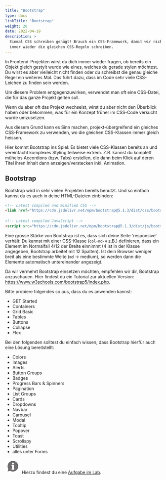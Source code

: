 ```yaml
---
title: "Bootstrap"
type: docs
linkTitle: "Bootstrap"
weight: 20
date: 2022-04-19
description: >
  Einmal CSS schreiben genügt! Brauch ein CSS-Framework, damit wir nicht
  immer wieder die gleichen CSS-Regeln schreiben.
---
```


In Frontend-Projekten wirst du dich immer wieder fragen, ob bereits ein Objekt
gleich gestylt wurde wie eines, welches du gerade stylen möchtest. Du wirst es aber
vielleicht nicht finden oder du schreibst die genau gleiche Regel ein weiteres Mal.
Das führt dazu, dass im Code sehr viele CSS-Leichen zu finden sein werden.

Um diesem Problem entgegenzuwirken, verwendet man oft eine CSS-Datei, die für das
ganze Projekt gelten soll.

Wenn du aber oft das Projekt wechselst, wirst du aber nicht den Überblick haben
oder bekommen, was für ein Konzept früher im CSS-Code versucht wurde umzusetzen.

Aus diesem Grund kann es Sinn machen, projekt-übergreifend ein gleiches CSS-Framework
zu verwenden, wo die gleichen CSS-Klassen immer gleich heissen.

Hier kommt Bootstrap ins Spiel: Es bietet viele CSS-Klassen bereits an und
vereinfacht komplexes Styling teilweise extrem. Z.B. kannst du komplett mühelos
Accordions (bzw. Tabs) erstellen, die dann beim Klick auf deren Titel ihren Inhalt dann anzeigen/verstecken inkl. Animation.

## Bootstrap
Bootstrap wird in sehr vielen Projekten bereits benutzt. Und so einfach kannst du es auch in deine HTML-Dateien einbinden:

```html
<!-- Latest compiled and minified CSS -->
<link href="https://cdn.jsdelivr.net/npm/bootstrap@5.1.3/dist/css/bootstrap.min.css" rel="stylesheet">

<!-- Latest compiled JavaScript -->
<script src="https://cdn.jsdelivr.net/npm/bootstrap@5.1.3/dist/js/bootstrap.bundle.min.js"></script>
```

Eine grosse Stärke von Bootstrap ist es, dass sich deine Seite 'responsive' verhält: Du kannst mit einer CSS-Klasse (`col-md-4` z.B.) definieren, dass ein Element im Normalfall 4/12 der Breite einnimmt (4 ist in der Klasse angegeben, Bootstrap arbeitet mit 12 Spalten). Ist dein Browser weniger breit als eine bestimmte Weite (`md` -> medium), so werden dann die Elemente automatisch untereinander angezeigt.

Da wir vermehrt Bootstrap einsetzen möchten, empfehlen wir dir, Bootstrap anzuschauen. Hier findest du ein Tutorial zur aktuellen Version: https://www.w3schools.com/bootstrap5/index.php.

Bitte probiere folgendes so aus, dass du es anwenden kannst:
* GET Started
* Containers
* Grid Basic
* Tables
* Buttons
* Collapse
* Flex

Bei den folgenden solltest du einfach wissen, dass Bootstrap hierfür auch eine Lösung bereitstellt:
* Colors
* Images
* Alerts
* Button Groups
* Badges
* Progress Bars & Spinners
* Pagination
* List Groups
* Cards
* Dropdowns
* Navbar
* Carousel
* Modal
* Tooltip
* Popover
* Toast
* Scrollspy
* Utilities
* alles unter Forms

![asset](/images/hint.png) Hierzu findest du eine [Aufgabe im Lab](../../../../labs/web/html_css/02_css).
